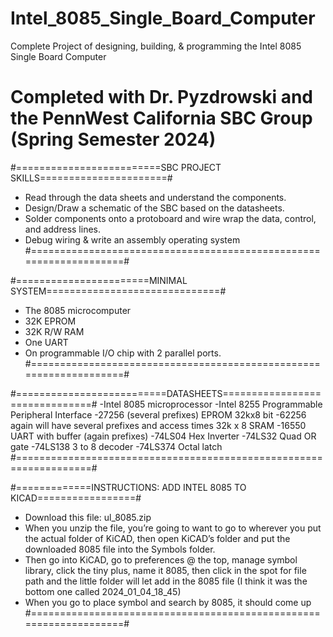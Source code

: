 # Intel_8085_Single_Board_Computer
Complete Project of designing, building, &amp; programming the Intel 8085 Single Board Computer
# Completed with Dr. Pyzdrowski and the PennWest California SBC Group (Spring Semester 2024) 

#=========================SBC PROJECT SKILLS======================#
- Read through the data sheets and understand the components.
- Design/Draw a schematic of the SBC based on the datasheets.
- Solder components onto a protoboard and wire wrap the data, control, and address lines.
- Debug wiring & write an assembly operating system 
#===================================================================#

#=======================MINIMAL SYSTEM==============================#
- The 8085 microcomputer
- 32K EPROM
- 32K R/W RAM
- One UART
- On programmable I/O chip with 2 parallel ports.
#===================================================================#

#==========================DATASHEETS===============================#
-Intel 8085 microprocessor
-Intel 8255  Programmable Peripheral Interface
-27256 (several prefixes) EPROM 32kx8 bit 
-62256 again will have several prefixes and access times 32k x 8 SRAM
-16550 UART with buffer (again prefixes)
-74LS04 Hex Inverter
-74LS32 Quad OR gate
-74LS138 3 to 8 decoder
-74LS374 Octal latch
#===================================================================#


#=============INSTRUCTIONS: ADD INTEL 8085 TO KICAD=================#
- Download this file: ul_8085.zip
- When you unzip the file, you’re going to want to go to wherever you put the actual folder of KiCAD, then open KiCAD’s folder and put the downloaded 8085 file into the Symbols folder.
- Then go into KiCAD, go to preferences @ the top, manage symbol library, click the tiny plus, name it 8085, then click in the spot for file path and the little folder will let add in the 8085 file (I think it was the bottom one called 2024_01_04_18_45)
- When you go to place symbol and search by 8085, it should come up
#===================================================================#
